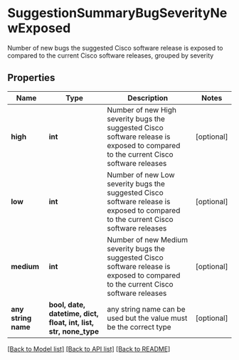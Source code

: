 # SuggestionSummaryBugSeverityNewExposed

Number of new bugs the suggested Cisco software release is exposed to compared to the current Cisco software releases, grouped by severity

## Properties
Name | Type | Description | Notes
------------ | ------------- | ------------- | -------------
**high** | **int** | Number of new High severity bugs the suggested Cisco software release is exposed to compared to the current Cisco software releases | [optional] 
**low** | **int** | Number of new Low severity bugs the suggested Cisco software release is exposed to compared to the current Cisco software releases | [optional] 
**medium** | **int** | Number of new Medium severity bugs the suggested Cisco software release is exposed to compared to the current Cisco software releases | [optional] 
**any string name** | **bool, date, datetime, dict, float, int, list, str, none_type** | any string name can be used but the value must be the correct type | [optional]

[[Back to Model list]](../README.md#documentation-for-models) [[Back to API list]](../README.md#documentation-for-api-endpoints) [[Back to README]](../README.md)


